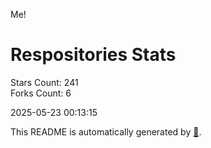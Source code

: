 Me!

# Respositories Stats
Stars Count: 241  
Forks Count: 6

2025-05-23 00:13:15  

This README is automatically generated by [🐰](https://github.com/rnitta/rnitta).
